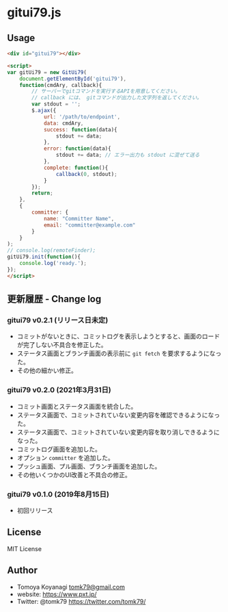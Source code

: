 # gitui79.js

## Usage

```html
<div id="gitui79"></div>

<script>
var gitUi79 = new GitUi79(
    document.getElementById('gitui79'),
    function(cmdAry, callback){
        // サーバーでgitコマンドを実行するAPIを用意してください。
        // callback には、 gitコマンドが出力した文字列を返してください。
        var stdout = '';
        $.ajax({
            url: '/path/to/endpoint',
            data: cmdAry,
            success: function(data){
                stdout += data;
            },
            error: function(data){
                stdout += data; // エラー出力も stdout に混ぜて送る
            },
            complete: function(){
                callback(0, stdout);
            }
        });
        return;
    },
    {
        committer: {
            name: "Committer Name",
            email: "committer@example.com"
        }
    }
);
// console.log(remoteFinder);
gitUi79.init(function(){
    console.log('ready.');
});
</script>
```


## 更新履歴 - Change log

### gitui79 v0.2.1 (リリース日未定)

- コミットがないときに、コミットログを表示しようとすると、画面のロードが完了しない不具合を修正した。
- ステータス画面とブランチ画面の表示前に `git fetch` を要求するようになった。
- その他の細かい修正。

### gitui79 v0.2.0 (2021年3月31日)

- コミット画面とステータス画面を統合した。
- ステータス画面で、コミットされていない変更内容を確認できるようになった。
- ステータス画面で、コミットされていない変更内容を取り消しできるようになった。
- コミットログ画面を追加した。
- オプション `committer` を追加した。
- プッシュ画面、プル画面、ブランチ画面を追加した。
- その他いくつかのUI改善と不具合の修正。

### gitui79 v0.1.0 (2019年8月15日)

- 初回リリース


## License

MIT License


## Author

- Tomoya Koyanagi <tomk79@gmail.com>
- website: <https://www.pxt.jp/>
- Twitter: @tomk79 <https://twitter.com/tomk79/>
